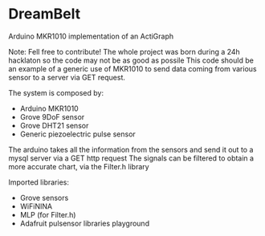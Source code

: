 # DreamBelt
Arduino MKR1010 implementation of an ActiGraph

Note:
Fell free to contribute!
The whole project was born during a 24h hacklaton so the code may not be as good as possile
This code should be an example of a generic use of MKR1010 to send data coming
from various sensor to a server via GET request. 

The system is composed by: 
- Arduino MKR1010
- Grove 9DoF sensor
- Grove DHT21 sensor
- Generic piezoelectric pulse sensor

The arduino takes all the information from the sensors and send it out to a mysql server via a GET http request
The signals can be filtered to obtain a more accurate chart, via the Filter.h library

Imported libraries:
- Grove sensors
- WiFiNINA
- MLP (for Filter.h)
- Adafruit pulsensor libraries playground



